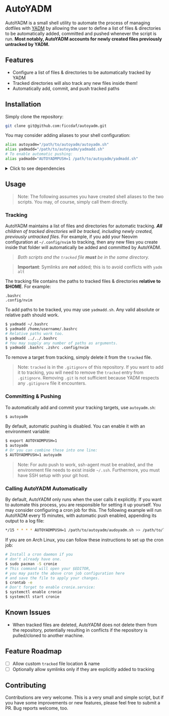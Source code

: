 # AutoYADM

AutoYADM is a small shell utility to automate the process of managing dotfiles with [YADM](https://github.com/yadm-dev/yadm) by allowing the user to define a list of files & directories to be automatically added, committed and pushed whenever the script is run. **Most notably, AutoYADM accounts for newly created files previously untracked by YADM.**

## Features

- Configure a list of files & directories to be automatically tracked by YADM
- Tracked directories will also track any new files inside them!
- Automatically add, commit, and push tracked paths

## Installation

Simply clone the repository:

```Bash
git clone git@github.com:ficcdaf/autoyadm.git
```

You may consider adding aliases to your shell configuration:

```Bash
alias autoyadm="/path/to/autoyadm/autoyadm.sh"
alias yadmadd="/path/to/autoyadm/yadmadd.sh"
# To enable automatic pushing:
alias yadmadd="AUTOYADMPUSH=1 /path/to/autoyadm/yadmadd.sh"
```

<details>
<summary>Click to see dependencies</summary>

- [YADM](https://github.com/yadm-dev/yadm)
- `git`
- Bash/Zsh
- `openssh` (optional)

</details>

## Usage

> Note: The following assumes you have created shell aliases to the two scripts. You may, of course, simply call them directly.

### Tracking

AutoYADM maintains a list of files and directories for automatic tracking. _**All** children of tracked directories will be tracked, including newly created, previously untracked files._ For example, if you add your Neovim configuration at `~/.config/nvim` to tracking, then any new files you create inside that folder will automatically be added and committed by AutoYADM.

> _Both scripts and the `tracked` file **must** be in the same directory._

> **Important**: Symlinks are _**not**_ added; this is to avoid conflicts with `yadm alt`

The tracking file contains the paths to tracked files & directories **relative to $HOME**. For example:

```
.bashrc
.config/nvim
```

To add paths to be tracked, you may use `yadmadd.sh`. Any valid absolute or relative path should work.

```Bash
$ yadmadd ~/.bashrc
$ yadmadd /home/username/.bashrc
# Relative paths work too.
$ yadmadd ../../.bashrc
# You may supply any number of paths as arguments.
$ yadmadd .bashrc .zshrc .config/nvim
```

To remove a target from tracking, simply delete it from the `tracked` file.

> Note: `tracked` is in the `.gitignore` of this repository. If you want to add it to tracking, you will need to remove the `tracked` entry from `.gitignore`. Removing `.git` is not sufficient because YADM respects any `.gitignore` file it encounters.

### Committing & Pushing

To automatically add and commit your tracking targets, use `autoyadm.sh`:

```Bash
$ autoyadm
```

By default, automatic pushing is disabled. You can enable it with an environment variable:

```Bash
$ export AUTOYADMPUSH=1
$ autoyadm
# Or you can combine these into one line:
$ AUTOYADMPUSH=1 autoyadm
```

> Note: For auto push to work, ssh-agent must be enabled, and the environment file needs to exist inside `~/.ssh`. Furthermore, you must have SSH setup with your git host.

### Calling AutoYADM Automatically

By default, AutoYADM only runs when the user calls it explicitly. If you want to automate this process, you are responsible for setting it up yourself. You may consider configuring a cron job for this. The following example will run AutoYADM every 15 minutes, with automatic push enabled, appending its output to a log file:

```Bash
*/15 * * * * AUTOYADMPUSH=1 /path/to/autoyadm/audoyadm.sh >> /path/to/log/file.log
```

If you are on Arch Linux, you can follow these instructions to set up the cron job:

```Bash
# Install a cron daemon if you
# don't already have one.
$ sudo pacman -S cronie
# This command will open your $EDITOR,
# you may paste the above cron job configuration here
# and save the file to apply your changes.
$ crontab -e
# Don't forget to enable cronie.service:
$ systemctl enable cronie
$ systemctl start cronie
```

## Known Issues

- When tracked files are deleted, AutoYADM does not delete them from the repository, potentially resulting in conflicts if the repository is pulled/cloned to another machine.

## Feature Roadmap

- [ ] Allow custom `tracked` file location & name
- [ ] Optionally allow symlinks only if they are explicitly added to tracking

## Contributing

Contributions are very welcome. This is a very small and simple script, but if you have some improvements or new features, please feel free to submit a PR. Bug reports welcome, too.
